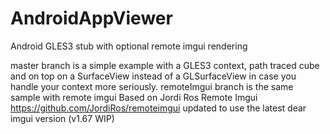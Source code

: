 # AndroidAppViewer
Android GLES3 stub with optional remote imgui rendering

master branch is a simple example with a GLES3 context, path traced cube and on top on a SurfaceView instead of a GLSurfaceView in case you handle your context more seriously.
remoteImgui branch is the same sample with remote imgui
Based on Jordi Ros Remote Imgui https://github.com/JordiRos/remoteimgui 
updated to use the latest dear imgui version (v1.67 WIP)
